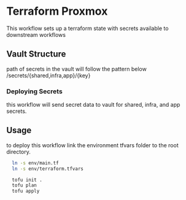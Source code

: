 # Terraform Proxmox

This workflow sets up a terraform state with secrets available to downstream workflows 

## Vault Structure

path of secrets in the vault will follow the pattern below
/secrets/{shared,infra,app}/{key}

### Deploying Secrets
this workflow will send secret data to vault for shared, infra, and app secrets. 

## Usage
to deploy this workflow link the environment tfvars folder to the root directory. 
```bash
  ln -s env/main.tf
  ln -s env/terraform.tfvars

  tofu init .
  tofu plan
  tofu apply
```
